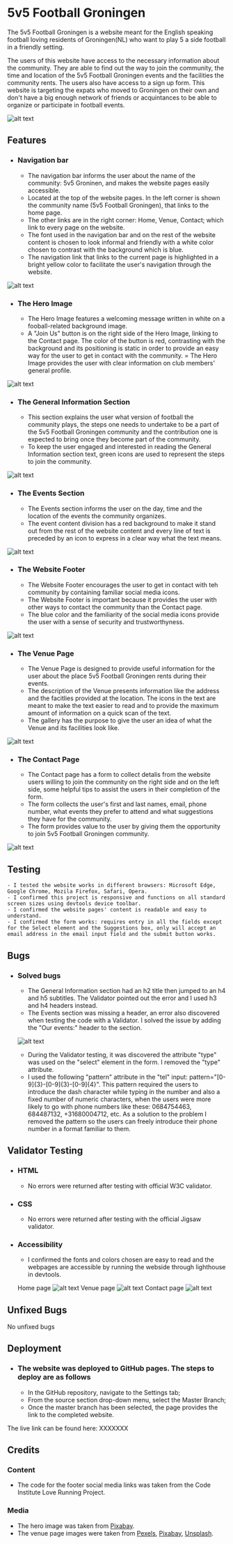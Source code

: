 # 5v5 Football Groningen

The 5v5 Football Groningen is a website meant for the English speaking football 
loving residents of Groningen(NL) who want to play 5 a side football in a friendly 
setting.

The users of this website have access to the necessary information about the community. 
They are able to find out the way to join the community, the time and location of the 
5v5 Football Groningen events and the facilities the community rents. The users also have 
access to a sign up form. This website is targeting the expats who moved to Groningen on 
their own and don't have a big enough network of friends or acquintances to be able to 
organize or participate in football events. 

![alt text](./assets/images/AmIResponsive.jpg)


## Features

- ### Navigation bar
    - The navigation bar informs the user about the name of the community: 5v5 Groninen, and makes the website pages easily accessible. 
    - Located at the top of the website pages. In the left corner is shown the community name (5v5 Football Groningen), that links to the home page.
    - The other links are in the right corner: Home, Venue, Contact; which link to every page on the website.
    - The font used in the navigation bar and on the rest of the website content is chosen to look informal and friendly with a white color chosen to contrast with the background which is blue.
    - The navigation link that links to the current page is highlighted in a bright yellow color to facilitate the user's navigation through the website. 

![alt text](./assets/images/NavBar.jpg)

- ### The Hero Image
    - The Hero Image features a welcoming message written in white on a fooball-related background image.
    - A "Join Us" button is on the right side of the Hero Image, linking to the Contact page. The color of the button is red, contrasting with the background and its positioning is static in order to provide an easy way for the user to get in contact with the community.
    = The Hero Image provides the user with clear information on club members' general profile.

![alt text](./assets/images/HeroImage.jpg)

- ### The General Information Section
    - This section explains the user what version of football the community plays, the steps one needs to undertake to be a part of the 5v5 Football Groningen community and the contribution one is expected to bring once they become part of the community.
    - To keep the user engaged and interested in reading the General Information  section text, green icons are used to represent the steps to join the community.

![alt text](./assets/images/generalInfo.jpg)

- ### The Events Section
    - The Events section informs the user on the day, time and the location of the events the community organizes.
    - The event content division has a red background to make it stand out from the rest of the website content and every line of text is preceded by an icon to express in a clear way what the text means.

![alt text](./assets/images/Events.jpg)

- ### The Website Footer
    - The Website Footer encourages the user to get in contact with teh community by containing familiar social media icons.
    - The Website Footer is important because it provides the user with other ways to contact the community than the Contact page. 
    - The blue color and the familiarity of the social media icons provide the user with a sense of security and trustworthyness.

![alt text](./assets/images/footer.jpg)

- ### The Venue Page
    - The Venue Page is designed to provide useful information for the user about the place 5v5 Football Groningen rents during their events.
    - The description of the Venue presents information like the address and the facitlies provided at the location. The icons in the text are meant to make the text easier to read and to provide the maximum amount of information on a quick scan of the text.
    - The gallery has the purpose to give the user an idea of what the Venue and its facilities look like. 

![alt text](./assets/images/venuePage.jpg)

- ### The Contact Page
    - The Contact page has a form to collect detalis from the website users willing to join the community on the right side and on the left side, some helpful tips to assist the users in their completion of the form.
    - The form collects the user's first and last names, email, phone number, what events they prefer to attend and what suggestions they have for the community.
    - The form provides value to the user by giving them the opportunity to join 5v5 Football Groningen community.  

![alt text](./assets/images/contactPage.jpg)


## Testing
    - I tested the website works in different browsers: Microsoft Edge, Google Chrome, Mozila Firefox, Safari, Opera.
    - I confirmed this project is responsive and functions on all standard screen sizes using devtools device toolbar.
    - I confirmed the website pages' content is readable and easy to understand.
    - I confirmed the form works: requires entry in all the fields except for the Select element and the Suggestions box, only will accept an email address in the email input field and the submit button works.

## Bugs
- ### Solved bugs
    - The General Information section had an h2 title then jumped to an h4 and h5 subtitles. The Validator pointed out the error and I used h3 and h4 headers instead.
    - The Events section was missing a header, an error also discovered when testing the code with a Validator. I solved the issue by adding the "Our events:" header to the section.

    ![alt text](./assets/images/contactPage.jpg)

    - During the Validator testing, it was discovered the attribute "type" was used on the "select" element in the form. I removed the "type" attribute.
    - I used the following "pattern" attribute in the "tel" input:  pattern="[0-9]{3}-[0-9]{3}-[0-9]{4}". This pattern required the users to introduce the dash character while typing in the number and also a fixed number of numeric characters, when the users were more likely to go with phone numbers like these: 0684754463, 684487132, +31680004712, etc. As a solution to the problem I removed the pattern so the users can freely introduce their phone number in a format familiar to them.

## Validator Testing
- ### HTML
    - No errors were returned after testing with official W3C validator.
- ### CSS 
    - No errors were returned after testing with the official Jigsaw validator.
- ### Accessibility
    - I confirmed the fonts and colors chosen are easy to read and the webpages are accessible by running the webside through lighthouse in devtools.

    Home page
    ![alt text](./assets/images/homeValidator.jpg)
    Venue page
    ![alt text](./assets/images/venueValidator.jpg)
    Contact page
    ![alt text](./assets/images/contactValidator.jpg)

## Unfixed Bugs

No unfixed bugs

## Deployment
- ### The website was deployed to GitHub pages. The steps to deploy are as follows
    - In the GitHub repository, navigate to the Settings tab;
    - From the source section drop-down menu, select the Master Branch;
    - Once the master branch has been selected, the page provides the link to the completed website.

The live link can be found here: XXXXXXX

## Credits

### Content
- The code for the footer social media links was taken from the Code Institute Love Running Project.

### Media
- The hero image was taken from [Pixabay](https://pixabay.com/).
- The venue page images were taken from [Pexels](https://www.pexels.com/), [Pixabay](https://pixabay.com/), [Unsplash](https://unsplash.com/).



